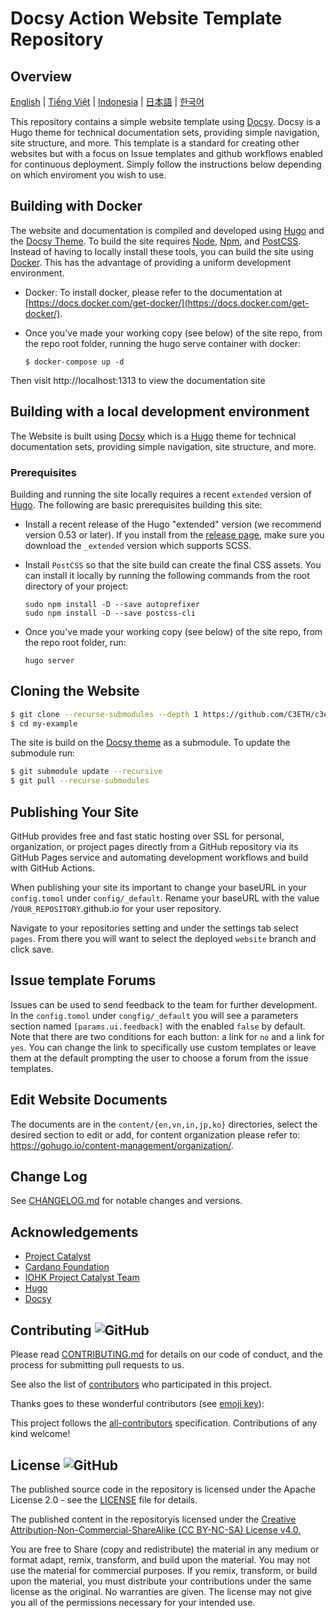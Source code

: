# Docsy Action Website Template Repository
## Overview

[English](/README/en/README.md) | [Tiếng Việt](/README/vi/README.md) | [Indonesia](/README/id/README.md) | [日本語](/README/ja/README.md) | [한국어](/README/ko/README.md)

This repository contains a simple website template using [Docsy](https://docsy.dev/). Docsy is a Hugo theme for technical documentation sets, providing simple navigation, site structure, and more. This template is a standard for creating other websites but with a focus on Issue templates and github workflows enabled for continuous deployment. Simply follow the instructions below depending on which enviroment you wish to use.
## Building with Docker

The website and documentation is compiled and developed using [Hugo](https://gohugo.io/) and the [Docsy Theme](https://www.docsy.dev/). To build the site requires [Node](https://nodejs.org/en/), [Npm](https://www.npmjs.com/), and [PostCSS](https://postcss.org/). Instead of having to locally install these tools, you can build the site using [Docker](https://docs.docker.com/get-started/overview/). This has the advantage of providing a uniform development environment.

- Docker: To install docker, please refer to the documentation at [https://docs.docker.com/get-docker/](https://docs.docker.com/get-docker/).

- Once you've made your working copy (see below) of the site repo, from the repo root folder, running the hugo serve container with docker:

  ```
  $ docker-compose up -d
  ```

Then visit http://localhost:1313 to view the documentation site

## Building with a local development environment 

The Website is built using [Docsy](https://www.docsy.dev/) which is a [Hugo](https://gohugo.io/) theme for technical documentation sets, providing simple navigation, site structure, and more.

### Prerequisites

Building and running the site locally requires a recent `extended` version of [Hugo](https://gohugo.io). The following are basic prerequisites building this site:

- Install a recent release of the Hugo "extended" version (we recommend version 0.53 or later). If you install from the 
  [release page](https://github.com/gohugoio/hugo/releases), make sure you download the `_extended` version 
  which supports SCSS.

- Install `PostCSS` so that the site build can create the final CSS assets. You can install it locally by running 
  the following commands from the root directory of your project:

  ```
  sudo npm install -D --save autoprefixer
  sudo npm install -D --save postcss-cli
  ```

- Once you've made your working copy (see below) of the site repo, from the repo root folder, run:

  ```
  hugo server
  ```

## Cloning the Website

```bash
$ git clone --recurse-submodules --depth 1 https://github.com/C3ETH/c3eth-template.git
$ cd my-example
```

The site is build on the [Docsy theme](https://www.docsy.dev/) as a submodule. To update the submodule run:

```bash
$ git submodule update --recursive
$ git pull --recurse-submodules
```
## Publishing Your Site
GitHub provides free and fast static hosting over SSL for personal, organization, or project pages directly from a GitHub repository via its GitHub Pages service and automating development workflows and build with GitHub Actions.

When publishing your site its important to change your baseURL in your `config.tomol` under `config/_default`. Rename your baseURL with the value /`YOUR_REPOSITORY`.github.io for your user repository.

Navigate to your repositories setting and under the settings tab select `pages`. From there you will want to select the deployed `website` branch and click save.
## Issue template Forums
Issues can be used to send feedback to the team for further development. In the `config.tomol` under `congfig/_default` you will see a parameters section named `[params.ui.feedback]` with the enabled `false` by default. Note that there are two conditions for each button: a link for `no` and a link for `yes`. You can change the link to specifically use custom templates or leave them at the default prompting the user to choose a forum from the issue templates. 

## Edit Website Documents

The documents are in the ```content/{en,vn,in,jp,ko}``` directories, select the desired section to edit or add, for content organization please refer to: https://gohugo.io/content-management/organization/.

## Change Log

See [CHANGELOG.md](CHANGELOG.md) for notable changes and versions.

## Acknowledgements

* [Project Catalyst](https://cardano.ideascale.com/)
* [Cardano Foundation](https://cardanofoundation.org/)
* [IOHK Project Catalyst Team](https://iohk.io/) 
* [Hugo](https://gohugo.io/)
* [Docsy](https://www.docsy.dev/)


## Contributing ![GitHub](https://img.shields.io/github/contributors/c3eth/c3eth.github.io)

Please read [CONTRIBUTING.md](/README/id/CONTRIBUTING.md) for details on our code of conduct, and the process for submitting pull requests to us.

See also the list of [contributors](https://github.com/c3eth/c3eth.github.io/graphs/contributors) who participated in this project.

Thanks goes to these wonderful contributors (see [emoji key](https://allcontributors.org/docs/en/emoji-key)):

<!-- ALL-CONTRIBUTORS-LIST:START - Do not remove or modify this section -->
<!-- ALL-CONTRIBUTORS-LIST:END -->

This project follows the [all-contributors](https://github.com/all-contributors/all-contributors) specification. Contributions of any kind welcome!

## License ![GitHub](https://img.shields.io/github/license/c3eth/c3eth.github.io)

The published source code in the repository is licensed under the Apache License 2.0 - see the [LICENSE](https://github.com/c3eth/c3eth.github.io/main/LICENSE.md) file for details.

The published content in the repositoryis licensed under the [Creative Attribution-Non-Commercial-ShareAlike (CC BY-NC-SA) License v4.0.](https://creativecommons.org/licenses/by-nc-sa/4.0/)

You are free to Share (copy and redistribute) the material in any medium or format
adapt, remix, transform, and build upon the material. You may not use the material for commercial purposes.  If you remix, transform, or build upon the material, you must distribute your contributions under the same license as the original. No warranties are given. The license may not give you all of the permissions necessary for your intended use.
